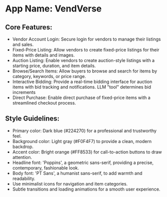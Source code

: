 # **App Name**: VendVerse

## Core Features:

- Vendor Account Login: Secure login for vendors to manage their listings and sales.
- Fixed-Price Listing: Allow vendors to create fixed-price listings for their items with details and images.
- Auction Listing: Enable vendors to create auction-style listings with a starting price, duration, and item details.
- Browse/Search Items: Allow buyers to browse and search for items by category, keywords, or price range.
- Interactive Bidding: Provide a real-time bidding interface for auction items with bid tracking and notifications. LLM "tool" determines bid increments
- Direct Purchase: Enable direct purchase of fixed-price items with a streamlined checkout process.

## Style Guidelines:

- Primary color: Dark blue (#224270) for a professional and trustworthy feel.
- Background color: Light gray (#F0F4F7) to provide a clean, modern backdrop.
- Accent color: Bright orange (#FF8533) for call-to-action buttons to draw attention.
- Headline font: 'Poppins', a geometric sans-serif, providing a precise, contemporary, fashionable look.
- Body font: 'PT Sans', a humanist sans-serif, to add warmth and readability.
- Use minimalist icons for navigation and item categories.
- Subtle transitions and loading animations for a smooth user experience.